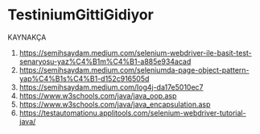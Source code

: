 # TestiniumGittiGidiyor


KAYNAKÇA

1) https://semihsaydam.medium.com/selenium-webdriver-ile-basit-test-senaryosu-yaz%C4%B1m%C4%B1-a885e934acad
2) https://semihsaydam.medium.com/seleniumda-page-object-pattern-yap%C4%B1s%C4%B1-d152c916505d
3) https://semihsaydam.medium.com/log4j-da17e5010ec7
4) https://www.w3schools.com/java/java_oop.asp
5) https://www.w3schools.com/java/java_encapsulation.asp
6) https://testautomationu.applitools.com/selenium-webdriver-tutorial-java/
